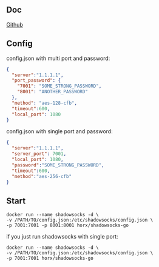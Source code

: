 ## Doc

[Github](https://github.com/Horx/docker-images/tree/master/shadowsocks-go)

## Config

config.json with multi port and password:

```json
{
  "server":"1.1.1.1",
  "port_password": {
    "7001": "SOME_STRONG_PASSWORD",
    "8001": "ANOTHER_PASSWORD"
  },
  "method": "aes-128-cfb",
  "timeout":600,
  "local_port": 1080
}
```

config.json with single port and password:

```json
{
  "server":"1.1.1.1",
  "server_port": 7001,
  "local_port": 1080,
  "password":"SOME_STRONG_PASSWORD",
  "timeout":600,
  "method":"aes-256-cfb"
}
```

## Start

```shell
docker run --name shadowsocks -d \
-v /PATH/TO/config.json:/etc/shadowsocks/config.json \
-p 7001:7001 -p 8001:8001 horx/shadowsocks-go
```

if you just run shadowsocks with single port:

```shell
docker run --name shadowsocks -d \
-v /PATH/TO/config.json:/etc/shadowsocks/config.json \
-p 7001:7001 horx/shadowsocks-go
```
